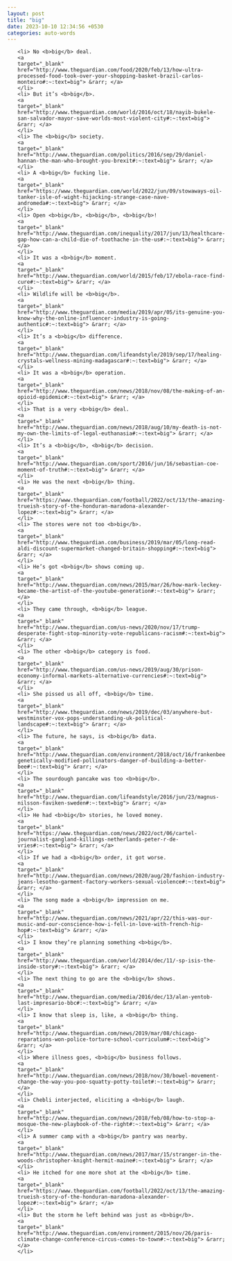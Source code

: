 ```yaml
---
layout: post
title: "big"
date: 2023-10-10 12:34:56 +0530
categories: auto-words
---
```

<ol>

    <li> No <b>big</b> deal.
    <a 
    target="_blank" 
    href="http://www.theguardian.com/food/2020/feb/13/how-ultra-processed-food-took-over-your-shopping-basket-brazil-carlos-monteiro#:~:text=big"> &rarr; </a>
    </li>
    <li> But it’s <b>big</b>.
    <a 
    target="_blank" 
    href="http://www.theguardian.com/world/2016/oct/18/nayib-bukele-san-salvador-mayor-save-worlds-most-violent-city#:~:text=big"> &rarr; </a>
    </li>
    <li> The <b>big</b> society.
    <a 
    target="_blank" 
    href="http://www.theguardian.com/politics/2016/sep/29/daniel-hannan-the-man-who-brought-you-brexit#:~:text=big"> &rarr; </a>
    </li>
    <li> A <b>big</b> fucking lie.
    <a 
    target="_blank" 
    href="https://www.theguardian.com/world/2022/jun/09/stowaways-oil-tanker-isle-of-wight-hijacking-strange-case-nave-andromeda#:~:text=big"> &rarr; </a>
    </li>
    <li> Open <b>big</b>, <b>big</b>, <b>big</b>!
    <a 
    target="_blank" 
    href="http://www.theguardian.com/inequality/2017/jun/13/healthcare-gap-how-can-a-child-die-of-toothache-in-the-us#:~:text=big"> &rarr; </a>
    </li>
    <li> It was a <b>big</b> moment.
    <a 
    target="_blank" 
    href="http://www.theguardian.com/world/2015/feb/17/ebola-race-find-cure#:~:text=big"> &rarr; </a>
    </li>
    <li> Wildlife will be <b>big</b>.
    <a 
    target="_blank" 
    href="http://www.theguardian.com/media/2019/apr/05/its-genuine-you-know-why-the-online-influencer-industry-is-going-authentic#:~:text=big"> &rarr; </a>
    </li>
    <li> It’s a <b>big</b> difference.
    <a 
    target="_blank" 
    href="http://www.theguardian.com/lifeandstyle/2019/sep/17/healing-crystals-wellness-mining-madagascar#:~:text=big"> &rarr; </a>
    </li>
    <li> It was a <b>big</b> operation.
    <a 
    target="_blank" 
    href="http://www.theguardian.com/news/2018/nov/08/the-making-of-an-opioid-epidemic#:~:text=big"> &rarr; </a>
    </li>
    <li> That is a very <b>big</b> deal.
    <a 
    target="_blank" 
    href="http://www.theguardian.com/news/2018/aug/10/my-death-is-not-my-own-the-limits-of-legal-euthanasia#:~:text=big"> &rarr; </a>
    </li>
    <li> It’s a <b>big</b>, <b>big</b> decision.
    <a 
    target="_blank" 
    href="http://www.theguardian.com/sport/2016/jun/16/sebastian-coe-moment-of-truth#:~:text=big"> &rarr; </a>
    </li>
    <li> He was the next <b>big</b> thing.
    <a 
    target="_blank" 
    href="https://www.theguardian.com/football/2022/oct/13/the-amazing-trueish-story-of-the-honduran-maradona-alexander-lopez#:~:text=big"> &rarr; </a>
    </li>
    <li> The stores were not too <b>big</b>.
    <a 
    target="_blank" 
    href="http://www.theguardian.com/business/2019/mar/05/long-read-aldi-discount-supermarket-changed-britain-shopping#:~:text=big"> &rarr; </a>
    </li>
    <li> He’s got <b>big</b> shows coming up.
    <a 
    target="_blank" 
    href="http://www.theguardian.com/news/2015/mar/26/how-mark-leckey-became-the-artist-of-the-youtube-generation#:~:text=big"> &rarr; </a>
    </li>
    <li> They came through, <b>big</b> league.
    <a 
    target="_blank" 
    href="http://www.theguardian.com/us-news/2020/nov/17/trump-desperate-fight-stop-minority-vote-republicans-racism#:~:text=big"> &rarr; </a>
    </li>
    <li> The other <b>big</b> category is food.
    <a 
    target="_blank" 
    href="http://www.theguardian.com/us-news/2019/aug/30/prison-economy-informal-markets-alternative-currencies#:~:text=big"> &rarr; </a>
    </li>
    <li> She pissed us all off, <b>big</b> time.
    <a 
    target="_blank" 
    href="http://www.theguardian.com/news/2019/dec/03/anywhere-but-westminster-vox-pops-understanding-uk-political-landscape#:~:text=big"> &rarr; </a>
    </li>
    <li> The future, he says, is <b>big</b> data.
    <a 
    target="_blank" 
    href="http://www.theguardian.com/environment/2018/oct/16/frankenbees-genetically-modified-pollinators-danger-of-building-a-better-bee#:~:text=big"> &rarr; </a>
    </li>
    <li> The sourdough pancake was too <b>big</b>.
    <a 
    target="_blank" 
    href="http://www.theguardian.com/lifeandstyle/2016/jun/23/magnus-nilsson-faviken-sweden#:~:text=big"> &rarr; </a>
    </li>
    <li> He had <b>big</b> stories, he loved money.
    <a 
    target="_blank" 
    href="https://www.theguardian.com/news/2022/oct/06/cartel-journalist-gangland-killings-netherlands-peter-r-de-vries#:~:text=big"> &rarr; </a>
    </li>
    <li> If we had a <b>big</b> order, it got worse.
    <a 
    target="_blank" 
    href="http://www.theguardian.com/news/2020/aug/20/fashion-industry-jeans-lesotho-garment-factory-workers-sexual-violence#:~:text=big"> &rarr; </a>
    </li>
    <li> The song made a <b>big</b> impression on me.
    <a 
    target="_blank" 
    href="http://www.theguardian.com/news/2021/apr/22/this-was-our-music-and-our-conscience-how-i-fell-in-love-with-french-hip-hop#:~:text=big"> &rarr; </a>
    </li>
    <li> I know they’re planning something <b>big</b>.
    <a 
    target="_blank" 
    href="http://www.theguardian.com/world/2014/dec/11/-sp-isis-the-inside-story#:~:text=big"> &rarr; </a>
    </li>
    <li> The next thing to go are the <b>big</b> shows.
    <a 
    target="_blank" 
    href="http://www.theguardian.com/media/2016/dec/13/alan-yentob-last-impresario-bbc#:~:text=big"> &rarr; </a>
    </li>
    <li> I know that sleep is, like, a <b>big</b> thing.
    <a 
    target="_blank" 
    href="http://www.theguardian.com/news/2019/mar/08/chicago-reparations-won-police-torture-school-curriculum#:~:text=big"> &rarr; </a>
    </li>
    <li> Where illness goes, <b>big</b> business follows.
    <a 
    target="_blank" 
    href="http://www.theguardian.com/news/2018/nov/30/bowel-movement-change-the-way-you-poo-squatty-potty-toilet#:~:text=big"> &rarr; </a>
    </li>
    <li> Chebli interjected, eliciting a <b>big</b> laugh.
    <a 
    target="_blank" 
    href="http://www.theguardian.com/news/2018/feb/08/how-to-stop-a-mosque-the-new-playbook-of-the-right#:~:text=big"> &rarr; </a>
    </li>
    <li> A summer camp with a <b>big</b> pantry was nearby.
    <a 
    target="_blank" 
    href="http://www.theguardian.com/news/2017/mar/15/stranger-in-the-woods-christopher-knight-hermit-maine#:~:text=big"> &rarr; </a>
    </li>
    <li> He itched for one more shot at the <b>big</b> time.
    <a 
    target="_blank" 
    href="https://www.theguardian.com/football/2022/oct/13/the-amazing-trueish-story-of-the-honduran-maradona-alexander-lopez#:~:text=big"> &rarr; </a>
    </li>
    <li> But the storm he left behind was just as <b>big</b>.
    <a 
    target="_blank" 
    href="http://www.theguardian.com/environment/2015/nov/26/paris-climate-change-conference-circus-comes-to-town#:~:text=big"> &rarr; </a>
    </li>